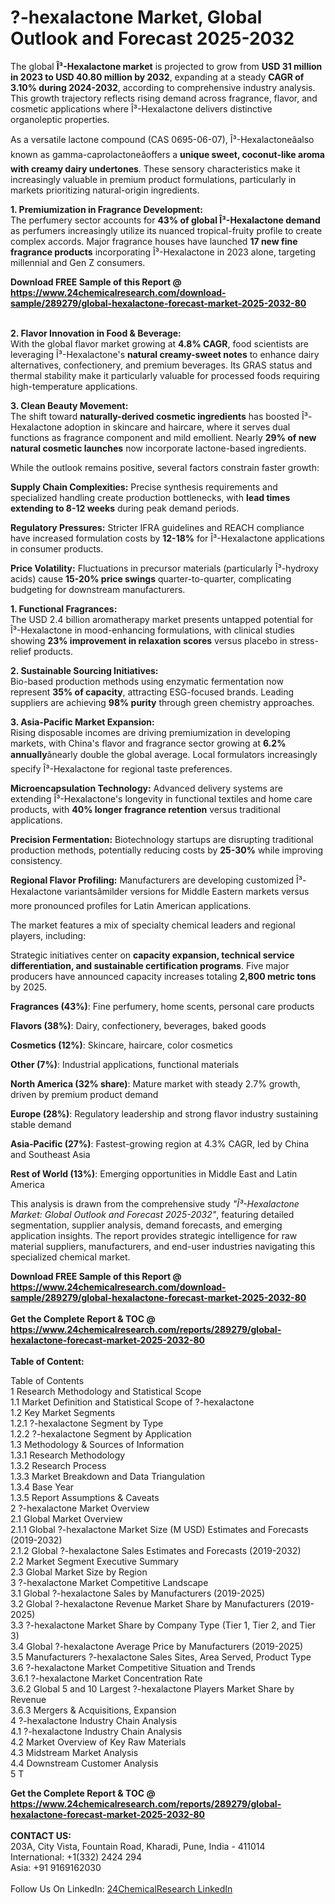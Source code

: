 <h1>?-hexalactone Market, Global Outlook and Forecast 2025-2032</h1><p>The global <strong>Î³-Hexalactone market</strong> is projected to grow from <strong>USD 31 million in 2023 to USD 40.80 million by 2032</strong>, expanding at a steady <strong>CAGR of 3.10% during 2024-2032</strong>, according to comprehensive industry analysis. This growth trajectory reflects rising demand across fragrance, flavor, and cosmetic applications where Î³-Hexalactone delivers distinctive organoleptic properties.</p><p>As a versatile lactone compound (CAS 0695-06-07), Î³-Hexalactoneâalso known as gamma-caprolactoneâoffers a <strong>unique sweet, coconut-like aroma with creamy dairy undertones</strong>. These sensory characteristics make it increasingly valuable in premium product formulations, particularly in markets prioritizing natural-origin ingredients.</p><p><strong>1. Premiumization in Fragrance Development:</strong><br>
The perfumery sector accounts for <strong>43% of global Î³-Hexalactone demand</strong> as perfumers increasingly utilize its nuanced tropical-fruity profile to create complex accords. Major fragrance houses have launched <strong>17 new fine fragrance products</strong> incorporating Î³-Hexalactone in 2023 alone, targeting millennial and Gen Z consumers.</p><div><b>Download FREE Sample of this Report @ 
            <a href="https://www.24chemicalresearch.com/download-sample/289279/global-hexalactone-forecast-market-2025-2032-80">
            https://www.24chemicalresearch.com/download-sample/289279/global-hexalactone-forecast-market-2025-2032-80</a></b></div><br><p><strong>2. Flavor Innovation in Food &amp; Beverage:</strong><br>
With the global flavor market growing at <strong>4.8% CAGR</strong>, food scientists are leveraging Î³-Hexalactone's <strong>natural creamy-sweet notes</strong> to enhance dairy alternatives, confectionery, and premium beverages. Its GRAS status and thermal stability make it particularly valuable for processed foods requiring high-temperature applications.</p><p><strong>3. Clean Beauty Movement:</strong><br>
The shift toward <strong>naturally-derived cosmetic ingredients</strong> has boosted Î³-Hexalactone adoption in skincare and haircare, where it serves dual functions as fragrance component and mild emollient. Nearly <strong>29% of new natural cosmetic launches</strong> now incorporate lactone-based ingredients.</p><p>While the outlook remains positive, several factors constrain faster growth:</p><p><strong>Supply Chain Complexities:</strong> Precise synthesis requirements and specialized handling create production bottlenecks, with <strong>lead times extending to 8-12 weeks</strong> during peak demand periods.</p><p><strong>Regulatory Pressures:</strong> Stricter IFRA guidelines and REACH compliance have increased formulation costs by <strong>12-18%</strong> for Î³-Hexalactone applications in consumer products.</p><p><strong>Price Volatility:</strong> Fluctuations in precursor materials (particularly Î³-hydroxy acids) cause <strong>15-20% price swings</strong> quarter-to-quarter, complicating budgeting for downstream manufacturers.</p><p><strong>1. Functional Fragrances:</strong><br>
The USD 2.4 billion aromatherapy market presents untapped potential for Î³-Hexalactone in mood-enhancing formulations, with clinical studies showing <strong>23% improvement in relaxation scores</strong> versus placebo in stress-relief products.</p><p><strong>2. Sustainable Sourcing Initiatives:</strong><br>
Bio-based production methods using enzymatic fermentation now represent <strong>35% of capacity</strong>, attracting ESG-focused brands. Leading suppliers are achieving <strong>98% purity</strong> through green chemistry approaches.</p><p><strong>3. Asia-Pacific Market Expansion:</strong><br>
Rising disposable incomes are driving premiumization in developing markets, with China's flavor and fragrance sector growing at <strong>6.2% annually</strong>ânearly double the global average. Local formulators increasingly specify Î³-Hexalactone for regional taste preferences.</p><p><strong>Microencapsulation Technology:</strong> Advanced delivery systems are extending Î³-Hexalactone's longevity in functional textiles and home care products, with <strong>40% longer fragrance retention</strong> versus traditional applications.</p><p><strong>Precision Fermentation:</strong> Biotechnology startups are disrupting traditional production methods, potentially reducing costs by <strong>25-30%</strong> while improving consistency.</p><p><strong>Regional Flavor Profiling:</strong> Manufacturers are developing customized Î³-Hexalactone variantsâmilder versions for Middle Eastern markets versus more pronounced profiles for Latin American applications.</p><p>The market features a mix of specialty chemical leaders and regional players, including:</p><p>Strategic initiatives center on <strong>capacity expansion, technical service differentiation, and sustainable certification programs</strong>. Five major producers have announced capacity increases totaling <strong>2,800 metric tons</strong> by 2025.</p><p><strong>Fragrances (43%)</strong>: Fine perfumery, home scents, personal care products</p><p><strong>Flavors (38%)</strong>: Dairy, confectionery, beverages, baked goods</p><p><strong>Cosmetics (12%)</strong>: Skincare, haircare, color cosmetics</p><p><strong>Other (7%)</strong>: Industrial applications, functional materials</p><p><strong>North America (32% share)</strong>: Mature market with steady 2.7% growth, driven by premium product demand</p><p><strong>Europe (28%)</strong>: Regulatory leadership and strong flavor industry sustaining stable demand</p><p><strong>Asia-Pacific (27%)</strong>: Fastest-growing region at 4.3% CAGR, led by China and Southeast Asia</p><p><strong>Rest of World (13%)</strong>: Emerging opportunities in Middle East and Latin America</p><p>This analysis is drawn from the comprehensive study <em>"Î³-Hexalactone Market: Global Outlook and Forecast 2025-2032"</em>, featuring detailed segmentation, supplier analysis, demand forecasts, and emerging application insights. The report provides strategic intelligence for raw material suppliers, manufacturers, and end-user industries navigating this specialized chemical market.</p><div><b>Download FREE Sample of this Report @ 
            <a href="https://www.24chemicalresearch.com/download-sample/289279/global-hexalactone-forecast-market-2025-2032-80">
            https://www.24chemicalresearch.com/download-sample/289279/global-hexalactone-forecast-market-2025-2032-80</a></b></div><br><div><b>Get the Complete Report & TOC @ 
            <a href="https://www.24chemicalresearch.com/reports/289279/global-hexalactone-forecast-market-2025-2032-80">
            https://www.24chemicalresearch.com/reports/289279/global-hexalactone-forecast-market-2025-2032-80</a></b></div><br>
            <b>Table of Content:</b><p>Table of Contents<br />
1 Research Methodology and Statistical Scope<br />
1.1 Market Definition and Statistical Scope of ?-hexalactone<br />
1.2 Key Market Segments<br />
1.2.1 ?-hexalactone Segment by Type<br />
1.2.2 ?-hexalactone Segment by Application<br />
1.3 Methodology & Sources of Information<br />
1.3.1 Research Methodology<br />
1.3.2 Research Process<br />
1.3.3 Market Breakdown and Data Triangulation<br />
1.3.4 Base Year<br />
1.3.5 Report Assumptions & Caveats<br />
2 ?-hexalactone Market Overview<br />
2.1 Global Market Overview<br />
2.1.1 Global ?-hexalactone Market Size (M USD) Estimates and Forecasts (2019-2032)<br />
2.1.2 Global ?-hexalactone Sales Estimates and Forecasts (2019-2032)<br />
2.2 Market Segment Executive Summary<br />
2.3 Global Market Size by Region<br />
3 ?-hexalactone Market Competitive Landscape<br />
3.1 Global ?-hexalactone Sales by Manufacturers (2019-2025)<br />
3.2 Global ?-hexalactone Revenue Market Share by Manufacturers (2019-2025)<br />
3.3 ?-hexalactone Market Share by Company Type (Tier 1, Tier 2, and Tier 3)<br />
3.4 Global ?-hexalactone Average Price by Manufacturers (2019-2025)<br />
3.5 Manufacturers ?-hexalactone Sales Sites, Area Served, Product Type<br />
3.6 ?-hexalactone Market Competitive Situation and Trends<br />
3.6.1 ?-hexalactone Market Concentration Rate<br />
3.6.2 Global 5 and 10 Largest ?-hexalactone Players Market Share by Revenue<br />
3.6.3 Mergers & Acquisitions, Expansion<br />
4 ?-hexalactone Industry Chain Analysis<br />
4.1 ?-hexalactone Industry Chain Analysis<br />
4.2 Market Overview of Key Raw Materials<br />
4.3 Midstream Market Analysis<br />
4.4 Downstream Customer Analysis<br />
5 T</p><div><b>Get the Complete Report & TOC @ 
            <a href="https://www.24chemicalresearch.com/reports/289279/global-hexalactone-forecast-market-2025-2032-80">
            https://www.24chemicalresearch.com/reports/289279/global-hexalactone-forecast-market-2025-2032-80</a></b></div><br><b>CONTACT US:</b><br>
            203A, City Vista, Fountain Road, Kharadi, Pune, India - 411014<br>
            International: +1(332) 2424 294<br>
            Asia: +91 9169162030 <br><br>
            Follow Us On LinkedIn: <a href="https://www.linkedin.com/company/24chemicalresearch/">24ChemicalResearch LinkedIn</a>